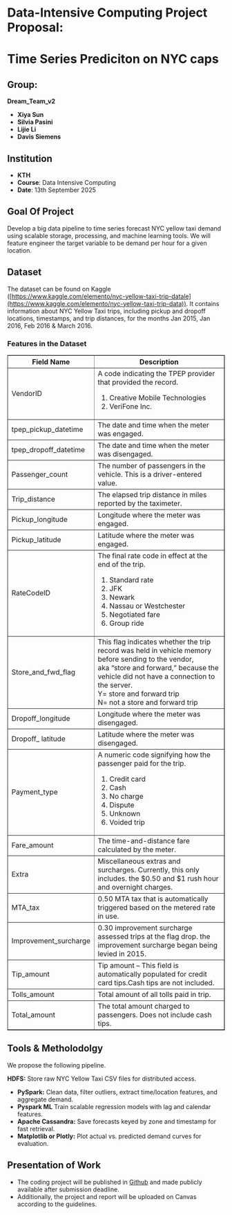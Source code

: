 # Data-Intensive Computing Project Proposal: 
# Time Series Prediciton on NYC caps 

## Group: 
**Dream_Team_v2**
- **Xiya Sun**
- **Silvia Pasini**
- **Lijie Li**
- **Davis Siemens**

## Institution
- **KTH**  
- **Course**: Data Intensive Computing  
- **Date**: 13th September 2025  

## Goal Of Project 
Develop a big data pipeline to time series forecast NYC yellow taxi demand using scalable storage, processing, and machine learning tools. We will feature engineer the target variable to be demand per hour for a given location.  


## Dataset
The dataset can be found on Kaggle ([https://www.kaggle.com/elemento/nyc-yellow-taxi-trip-datale](https://www.kaggle.com/elemento/nyc-yellow-taxi-trip-data)). 
It contains information about NYC Yellow Taxi trips, including pickup and dropoff locations, timestamps, and trip distances, for the months Jan 2015, Jan 2016, Feb 2016 & March 2016.

### Features in the Dataset
<table border="1">
	<tr>
		<th>Field Name</th>
		<th>Description</th>
	</tr>
	<tr>
		<td>VendorID</td>
		<td>
		A code indicating the TPEP provider that provided the record.
		<ol>
			<li>Creative Mobile Technologies</li>
			<li>VeriFone Inc.</li>
		</ol>
		</td>
	</tr>
	<tr>
		<td>tpep_pickup_datetime</td>
		<td>The date and time when the meter was engaged.</td>
	</tr>
	<tr>
		<td>tpep_dropoff_datetime</td>
		<td>The date and time when the meter was disengaged.</td>
	</tr>
	<tr>
		<td>Passenger_count</td>
		<td>The number of passengers in the vehicle. This is a driver-entered value.</td>
	</tr>
	<tr>
		<td>Trip_distance</td>
		<td>The elapsed trip distance in miles reported by the taximeter.</td>
	</tr>
	<tr>
		<td>Pickup_longitude</td>
		<td>Longitude where the meter was engaged.</td>
	</tr>
	<tr>
		<td>Pickup_latitude</td>
		<td>Latitude where the meter was engaged.</td>
	</tr>
	<tr>
		<td>RateCodeID</td>
		<td>The final rate code in effect at the end of the trip.
		<ol>
			<li> Standard rate </li>
			<li> JFK </li>
			<li> Newark </li>
			<li> Nassau or Westchester</li>
			<li> Negotiated fare </li>
			<li> Group ride</li>
		</ol>
		</td>
	</tr>
	<tr>
		<td>Store_and_fwd_flag</td>
		<td>This flag indicates whether the trip record was held in vehicle memory before sending to the vendor,<br> aka “store and forward,” because the vehicle did not have a connection to the server.
		<br>Y= store and forward trip
		<br>N= not a store and forward trip
		</td>
	</tr>
	<tr>
		<td>Dropoff_longitude</td>
		<td>Longitude where the meter was disengaged.</td>
	</tr>
	<tr>
		<td>Dropoff_ latitude</td>
		<td>Latitude where the meter was disengaged.</td>
	</tr>
	<tr>
		<td>Payment_type</td>
		<td>A numeric code signifying how the passenger paid for the trip.
		<ol>
			<li> Credit card </li>
			<li> Cash </li>
			<li> No charge </li>
			<li> Dispute</li>
			<li> Unknown </li>
			<li> Voided trip</li>
		</ol>
		</td>
	</tr>
	<tr>
		<td>Fare_amount</td>
		<td>The time-and-distance fare calculated by the meter.</td>
	</tr>
	<tr>
		<td>Extra</td>
		<td>Miscellaneous extras and surcharges. Currently, this only includes. the $0.50 and $1 rush hour and overnight charges.</td>
	</tr>
	<tr>
		<td>MTA_tax</td>
		<td>0.50 MTA tax that is automatically triggered based on the metered rate in use.</td>
	</tr>
	<tr>
		<td>Improvement_surcharge</td>
		<td>0.30 improvement surcharge assessed trips at the flag drop. the improvement surcharge began being levied in 2015.</td>
	</tr>
	<tr>
		<td>Tip_amount</td>
		<td>Tip amount – This field is automatically populated for credit card tips.Cash tips are not included.</td>
	</tr>
	<tr>
		<td>Tolls_amount</td>
		<td>Total amount of all tolls paid in trip.</td>
	</tr>
	<tr>
		<td>Total_amount</td>
		<td>The total amount charged to passengers. Does not include cash tips.</td>
	</tr>
</table>

## Tools & Metholodolgy
We propose the following pipeline. 

 **HDFS:** Store raw NYC Yellow Taxi CSV files for distributed access.  
- **PySpark:** Clean data, filter outliers, extract time/location features, and aggregate demand.  
- **Pyspark ML** Train scalable regression models with lag and calendar features.  
- **Apache Cassandra:** Save forecasts keyed by zone and timestamp for fast retrieval.  
- **Matplotlib or Plotly:** Plot actual vs. predicted demand curves for evaluation.   

## Presentation of Work 

- The coding project will be published in [Github](https://github.com/dasiemens-coder/NYC-yellow-cab.git) and made publicly available after submission deadline. 
- Additionally, the project and report will be uploaded on Canvas according to the guidelines. 